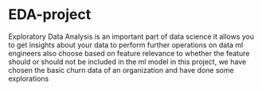 # EDA-project
Exploratory Data Analysis is an important part of data science it allows you to get insights about your data to perform further operations on data 
ml engineers also choose based on feature relevance to whether the feature should or should not be included in the ml model 
in this project, we have chosen the basic churn data of an organization and have done some explorations 
